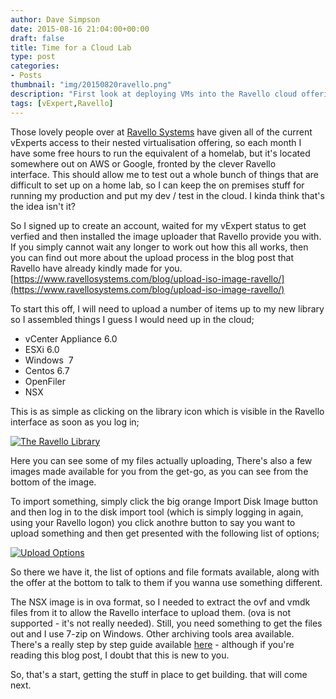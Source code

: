 ```yaml
---
author: Dave Simpson
date: 2015-08-16 21:04:00+00:00
draft: false
title: Time for a Cloud Lab
type: post
categories:
- Posts
thumbnail: "img/20150820ravello.png"
description: "First look at deploying VMs into the Ravello cloud offering for vExperts"
tags: [vExpert,Ravello]
---
```


Those lovely people over at [Ravello Systems](https://www.ravellosystems.com/) have given all of the current vExperts access to their nested virtualisation offering, so each month I have some free hours to run the equivalent of a homelab, but it's located somewhere out on AWS or Google, fronted by the clever Ravello interface. This should allow me to test out a whole bunch of things that are difficult to set up on a home lab, so I can keep the on premises stuff for running my production and put my dev / test in the cloud. I kinda think that's the idea isn't it?  
  
So I signed up to create an account, waited for my vExpert status to get verfied and then installed the image uploader that Ravello provide you with. If you simply cannot wait any longer to work out how this all works, then you can find out more about the upload process in the blog post that Ravello have already kindly made for you. [https://www.ravellosystems.com/blog/upload-iso-image-ravello/](https://www.ravellosystems.com/blog/upload-iso-image-ravello/)  

To start this off, I will need to upload a number of items up to my new library so I assembled things I guess I would need up in the cloud;  

  * vCenter Appliance 6.0
  * ESXi 6.0
  * Windows  7
  * Centos 6.7
  * OpenFiler
  * NSX
  
This is as simple as clicking on the library icon which is visible in the Ravello interface as soon as you log in;  

[![The Ravello Library](/img/20150816rav101.png)](/img/20150816rav101.png)

Here you can see some of my files actually uploading, There's also a few images made available for you from the get-go, as you can see from the bottom of the image. 

To import something, simply click the big orange Import Disk Image button and then log in to the disk import tool (which is simply logging in again, using your Ravello logon) you click anothre button to say you want to upload something and then get presented with the following list of options;  

[![Upload Options](/img/20150816rav102.png)](/img/20150816rav102.png)
 
So there we have it, the list of options and file formats available, along with the offer at the bottom to talk to them if you wanna use something different.  

The NSX image is in ova format, so I needed to extract the ovf and vmdk files from it to allow the Ravello interface to upload them. (ova is not supported - it's not really needed). Still, you need something to get the files out and I use 7-zip on Windows. Other archiving tools area available. There's a really step by step guide available [here](http://www.simplehelp.net/2015/08/11/how-to-open-tar-gz-files-in-windows-10/) - although if you're reading this blog post, I doubt that this is new to you.  
  
So, that's a start, getting the stuff in place to get building. that will come next.  
